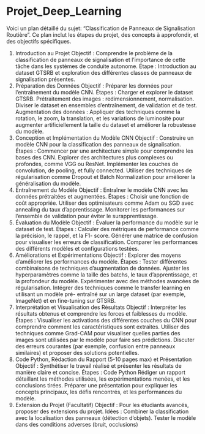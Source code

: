 # Projet_Deep_Learning

Voici un plan détaillé du sujet: “Classification de Panneaux de Signalisation Routière”. Ce plan inclut les étapes du projet, des concepts à approfondir, et des objectifs spécifiques.

1. Introduction au Projet
Objectif : Comprendre le problème de la classification de panneaux de signalisation et l’importance de cette tâche dans les systèmes de conduite autonome.
Étape : Introduction au dataset GTSRB et exploration des différentes classes de panneaux de signalisation présentes.
2. Préparation des Données
Objectif : Préparer les données pour l’entraînement du modèle CNN. Étapes :
Charger et explorer le dataset GTSRB.
Prétraitement des images : redimensionnement, normalisation.
Diviser le dataset en ensembles d’entraînement, de validation et de test. Augmentation des données : Appliquer des techniques comme la rotation, le zoom, la translation, et les variations de luminosité pour augmenter artificiellement la taille du dataset et améliorer la robustesse du modèle.
3. Conception et Implémentation du Modèle CNN
Objectif : Construire un modèle CNN pour la classification des panneaux de signalisation.
Étapes :
Commencer par une architecture simple pour comprendre les bases des CNN. Explorer des architectures plus complexes ou profondes, comme VGG ou ResNet. Implémenter les couches de convolution, de pooling, et fully connected.
Utiliser des techniques de régularisation comme Dropout et Batch Normalization pour améliorer la généralisation du modèle.
4. Entraînement du Modèle
Objectif : Entraîner le modèle CNN avec les données prétraitées et augmentées. Étapes :
Choisir une fonction de coût appropriée.
Utiliser des optimisateurs comme Adam ou SGD avec annealing du taux d’apprentissage.
Monitorer les performances sur l’ensemble de validation pour éviter le surapprentissage.
5. Évaluation du Modèle
Objectif : Évaluer la performance du modèle sur le dataset de test. Étapes :
Calculer des métriques de performance comme la précision, le rappel, et la F1- score.
Générer une matrice de confusion pour visualiser les erreurs de classification. Comparer les performances des différents modèles et configurations testées.
6. Améliorations et Expérimentations
Objectif : Explorer des moyens d’améliorer les performances du modèle. Étapes :
Tester différentes combinaisons de techniques d’augmentation de données. Ajuster les hyperparamètres comme la taille des batchs, le taux d’apprentissage, et la profondeur du modèle.
Expérimenter avec des méthodes avancées de régularisation.
Intégrer des techniques comme le transfer learning en utilisant un modèle pré- entraîné sur un large dataset (par exemple, ImageNet) et en fine-tuning sur GTSRB.
7. Interprétation et Visualisation des Résultats
Objectif : Interpréter les résultats obtenus et comprendre les forces et faiblesses du modèle.
Étapes :
Visualiser les activations des différentes couches du CNN pour comprendre comment les caractéristiques sont extraites.
Utiliser des techniques comme Grad-CAM pour visualiser quelles parties des images sont utilisées par le modèle pour faire ses prédictions.
Discuter des erreurs courantes (par exemple, confusion entre panneaux similaires) et proposer des solutions potentielles.
8. Code Python, Rédaction du Rapport (5-10 pages max) et Présentation
Objectif : Synthétiser le travail réalisé et présenter les résultats de manière claire et concise.
Étapes :
Code Python
Rédiger un rapport détaillant les méthodes utilisées, les expérimentations menées, et les conclusions tirées.
Préparer une présentation pour expliquer les concepts principaux, les défis rencontrés, et les performances du modèle.
9. Extension du Projet (Facultatif)
Objectif : Pour les étudiants avancés, proposer des extensions du projet. Idées :
Combiner la classification avec la localisation des panneaux (détection d’objets). Tester le modèle dans des conditions adverses (bruit, occlusions)
